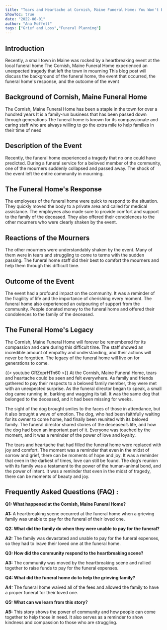 ```yaml
---
title: "Tears and Heartache at Cornish, Maine Funeral Home: You Won't Believe What Happened Next!"
ShowToc: true 
date: "2022-06-01"
author: "Ana Moffett" 
tags: ["Grief and Loss","Funeral Planning"]
---
```

## Introduction
Recently, a small town in Maine was rocked by a heartbreaking event at the local funeral home The Cornish, Maine Funeral Home experienced an unexpected tragedy that left the town in mourning This blog post will discuss the background of the funeral home, the event that occurred, the funeral home's response, and the outcome of the event 

## Background of Cornish, Maine Funeral Home
The Cornish, Maine Funeral Home has been a staple in the town for over a hundred years It is a family-run business that has been passed down through generations The funeral home is known for its compassionate and caring staff who are always willing to go the extra mile to help families in their time of need

## Description of the Event
Recently, the funeral home experienced a tragedy that no one could have predicted. During a funeral service for a beloved member of the community, one of the mourners suddenly collapsed and passed away. The shock of the event left the entire community in mourning. 

## The Funeral Home's Response
The employees of the funeral home were quick to respond to the situation. They quickly moved the body to a private area and called for medical assistance. The employees also made sure to provide comfort and support to the family of the deceased. They also offered their condolences to the other mourners who were clearly shaken by the event. 

## Reactions of the Mourners
The other mourners were understandably shaken by the event. Many of them were in tears and struggling to come to terms with the sudden passing. The funeral home staff did their best to comfort the mourners and help them through this difficult time.

## Outcome of the Event
The event had a profound impact on the community. It was a reminder of the fragility of life and the importance of cherishing every moment. The funeral home also experienced an outpouring of support from the community. People donated money to the funeral home and offered their condolences to the family of the deceased.

## The Funeral Home's Legacy
The Cornish, Maine Funeral Home will forever be remembered for its compassion and care during this difficult time. The staff showed an incredible amount of empathy and understanding, and their actions will never be forgotten. The legacy of the funeral home will live on for generations to come.

{{< youtube GRZoprHTn60 >}} 
At the Cornish, Maine Funeral Home, tears and heartache could be seen and felt everywhere. As family and friends gathered to pay their respects to a beloved family member, they were met with an unexpected surprise. As the funeral director began to speak, a small dog came running in, barking and wagging its tail. It was the same dog that belonged to the deceased, and it had been missing for weeks. 

The sight of the dog brought smiles to the faces of those in attendance, but it also brought a wave of emotion. The dog, who had been faithfully waiting for its owner to come home, had finally been reunited with its beloved family. The funeral director shared stories of the deceased’s life, and how the dog had been an important part of it. Everyone was touched by the moment, and it was a reminder of the power of love and loyalty.

The tears and heartache that had filled the funeral home were replaced with joy and comfort. The moment was a reminder that even in the midst of sorrow and grief, there can be moments of hope and joy. It was a reminder that even in the darkest of times, love can still be found. The dog’s reunion with its family was a testament to the power of the human-animal bond, and the power of intent. It was a reminder that even in the midst of tragedy, there can be moments of beauty and joy.

## Frequently Asked Questions (FAQ) :
**Q1: What happened at the Cornish, Maine Funeral Home?**

**A1:** A heartbreaking scene occurred at the funeral home when a grieving family was unable to pay for the funeral of their loved one.

**Q2: What did the family do when they were unable to pay for the funeral?**

**A2:** The family was devastated and unable to pay for the funeral expenses, so they had to leave their loved one at the funeral home.

**Q3: How did the community respond to the heartbreaking scene?**

**A3:** The community was moved by the heartbreaking scene and rallied together to raise funds to pay for the funeral expenses.

**Q4: What did the funeral home do to help the grieving family?**

**A4:** The funeral home waived all of the fees and allowed the family to have a proper funeral for their loved one.

**Q5: What can we learn from this story?**

**A5:** This story shows the power of community and how people can come together to help those in need. It also serves as a reminder to show kindness and compassion to those who are struggling.



